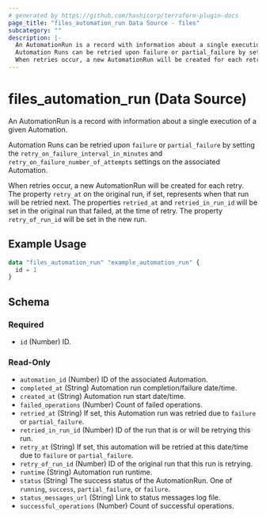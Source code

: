 ```yaml
---
# generated by https://github.com/hashicorp/terraform-plugin-docs
page_title: "files_automation_run Data Source - files"
subcategory: ""
description: |-
  An AutomationRun is a record with information about a single execution of a given Automation.
  Automation Runs can be retried upon failure or partial_failure by setting the retry_on_failure_interval_in_minutes and retry_on_failure_number_of_attempts settings on the associated Automation.
  When retries occur, a new AutomationRun will be created for each retry. The property retry_at on the original run, if set, represents when that run will be retried next. The properties retried_at and retried_in_run_id will be set in the original run that failed, at the time of retry. The property retry_of_run_id will be set in the new run.
---
```


# files_automation_run (Data Source)

An AutomationRun is a record with information about a single execution of a given Automation.



Automation Runs can be retried upon `failure` or `partial_failure` by setting the `retry_on_failure_interval_in_minutes` and `retry_on_failure_number_of_attempts` settings on the associated Automation.



When retries occur, a new AutomationRun will be created for each retry. The property `retry_at` on the original run, if set, represents when that run will be retried next. The properties `retried_at` and `retried_in_run_id` will be set in the original run that failed, at the time of retry. The property `retry_of_run_id` will be set in the new run.

## Example Usage

```terraform
data "files_automation_run" "example_automation_run" {
  id = 1
}
```

<!-- schema generated by tfplugindocs -->
## Schema

### Required

- `id` (Number) ID.

### Read-Only

- `automation_id` (Number) ID of the associated Automation.
- `completed_at` (String) Automation run completion/failure date/time.
- `created_at` (String) Automation run start date/time.
- `failed_operations` (Number) Count of failed operations.
- `retried_at` (String) If set, this Automation run was retried due to `failure` or `partial_failure`.
- `retried_in_run_id` (Number) ID of the run that is or will be retrying this run.
- `retry_at` (String) If set, this automation will be retried at this date/time due to `failure` or `partial_failure`.
- `retry_of_run_id` (Number) ID of the original run that this run is retrying.
- `runtime` (String) Automation run runtime.
- `status` (String) The success status of the AutomationRun. One of `running`, `success`, `partial_failure`, or `failure`.
- `status_messages_url` (String) Link to status messages log file.
- `successful_operations` (Number) Count of successful operations.
